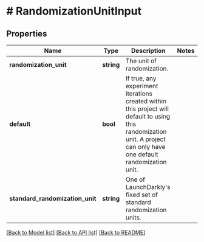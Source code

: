# # RandomizationUnitInput

## Properties

Name | Type | Description | Notes
------------ | ------------- | ------------- | -------------
**randomization_unit** | **string** | The unit of randomization. |
**default** | **bool** | If true, any experiment iterations created within this project will default to using this randomization unit. A project can only have one default randomization unit. |
**standard_randomization_unit** | **string** | One of LaunchDarkly&#39;s fixed set of standard randomization units. |

[[Back to Model list]](../../README.md#models) [[Back to API list]](../../README.md#endpoints) [[Back to README]](../../README.md)
